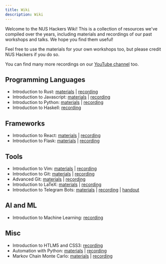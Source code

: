 ```yaml
---
title: Wiki
description: Wiki
---
```


Welcome to the NUS Hackers Wiki! This is a collection of resources we've compiled over the years, including materials and recordings of our past workshops and talks. We hope you find them useful!

Feel free to use the materials for your own workshops too, but please credit NUS Hackers if you do so.

You can find many more recordings on our [YouTube channel](https://www.youtube.com/@NUSHackersChannel) too.

## Programming Languages

- Introduction to Rust: [materials](https://hckr.cc/hs2324s2-w4-materials) | [recording](https://www.youtube.com/watch?v=QMV_044Q2f8&ab_channel=NUSHackers)
- Introduction to Javascript: [materials](https://nushackers.github.io/p-hs2110-js/) | [recording](https://www.youtube.com/watch?v=1h8n0l30ptA&ab_channel=NUSHackers)
- Introduction to Python: [materials](https://drive.google.com/file/d/1mWiFrU73rvPOFOkiAltl3pEWuJRsc415/view) | [recording](https://www.youtube.com/watch?v=9ZaTx2eTscI&ab_channel=NUSHackers)
- Introduction to Haskell: [recording](https://www.youtube.com/watch?v=zJs5vV5Ofo0&list=PL9-vM_51OMbFe1CuZDrNGeLTjrwGt8BGq&index=8&ab_channel=NUSHackers)

## Frameworks

- Introduction to React: [materials](https://docs.google.com/document/d/1Av0FAeZEwcBecQoOUY1D7HYbKDZ4LmVQSO5Rfh-nq9M/edit#heading=h.y9xy8698ix1x) | [recording](https://www.youtube.com/watch?v=p-gu0PQ5kd0&ab_channel=NUSHackers)
- Introduction to Flask: [materials](https://docs.google.com/presentation/d/1VROZZoyhO7JV71AfwaXzPTZG8koN3Sqke2BN4egQuE8/edit#slide=id.p) | [recording](https://www.youtube.com/watch?v=RoocP1gq8wU&list=PL9-vM_51OMbEwa4r4tgyC-N4FNla73d5I&index=8&ab_channel=NUSHackers)

## Tools

- Introduction to Vim: [materials](https://hckr.cc/ht-vim-slides) | [recording](https://www.youtube.com/watch?v=GFqXa0SBKhw&ab_channel=NUSHackers)
- Introduction to Git: [materials](https://hackerschool-git.github.io/slides-2120/) | [recording](https://www.youtube.com/watch?v=J4AlsnayD84&ab_channel=NUSHackers)
- Advanced Git: [materials](https://hs2010-git.github.io/adv/#/) | [recording](https://www.youtube.com/watch?v=pGAorBdZ6Y8&list=PL9-vM_51OMbFe1CuZDrNGeLTjrwGt8BGq&index=10&ab_channel=NUSHackers)
- Introduction to LaTeX: [materials](https://github.com/nushackers/hackertools-materials/releases/download/ht-2020-11-03/latex.pdf) | [recording](https://www.youtube.com/watch?v=yybMaCe1cio)
- Introduction to Telegram Bots: [materials](https://docs.google.com/presentation/d/1Dmzz7kZ7E3SUedWcJZzAoM1PKOmu5CN4_f9pSNEs9vs/edit?usp=sharing) | [recording](https://youtu.be/toDFobudmP8) | [handout](https://docs.google.com/document/d/1GIq0k2HPmNggviGqUbBJ_J066wu3ZkBPLNzi2B4xqbU/edit?usp=sharing)

## AI and ML

- Introduction to Machine Learning: [recording](https://www.youtube.com/watch?v=LocTwETsTBM&list=PL9-vM_51OMbEwa4r4tgyC-N4FNla73d5I&index=5&ab_channel=NUSHackers)

## Misc

- Introduction to HTLM5 and CSS3: [recording](https://www.youtube.com/watch?v=vkz1-VyrqT0&ab_channel=NUSHackers)
- Automation with Python: [materials](https://docs.google.com/presentation/d/1XjaIgdgVMxsxkFbbGxgocH2c5x1WWlIa679GZEFLFr4/edit#slide=id.p) | [recording](https://www.youtube.com/watch?v=mDtqTRkaUDg)
- Markov Chain Monte Carlo: [materials](https://drive.google.com/drive/folders/1rPuLC9M7RxYR-a7ZlBnCnLylNs6Be93U) | [recording](https://www.youtube.com/watch?v=fINTnG2oo08&list=PL9-vM_51OMbFe1CuZDrNGeLTjrwGt8BGq&index=5&ab_channel=NUSHackers)
